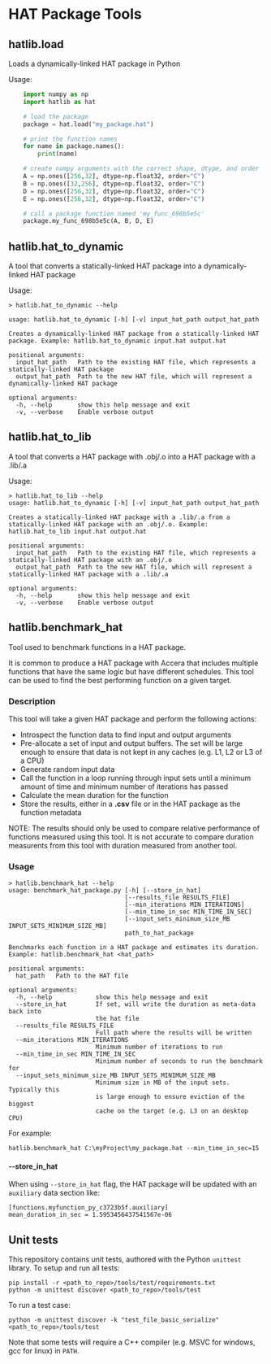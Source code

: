 # HAT Package Tools

## hatlib.load
Loads a dynamically-linked HAT package in Python

Usage:

```python
    import numpy as np
    import hatlib as hat

    # load the package
    package = hat.load("my_package.hat")

    # print the function names
    for name in package.names():
        print(name)

    # create numpy arguments with the correct shape, dtype, and order
    A = np.ones([256,32], dtype=np.float32, order="C")
    B = np.ones([32,256], dtype=np.float32, order="C")
    D = np.ones([256,32], dtype=np.float32, order="C")
    E = np.ones([256,32], dtype=np.float32, order="C")

    # call a package function named 'my_func_698b5e5c'
    package.my_func_698b5e5c(A, B, D, E)
```


## hatlib.hat_to_dynamic
A tool that converts a statically-linked HAT package into a dynamically-linked HAT package

Usage:

```shell
> hatlib.hat_to_dynamic --help

usage: hatlib.hat_to_dynamic [-h] [-v] input_hat_path output_hat_path

Creates a dynamically-linked HAT package from a statically-linked HAT package. Example: hatlib.hat_to_dynamic input.hat output.hat

positional arguments:
  input_hat_path   Path to the existing HAT file, which represents a statically-linked HAT package
  output_hat_path  Path to the new HAT file, which will represent a dynamically-linked HAT package

optional arguments:
  -h, --help       show this help message and exit
  -v, --verbose    Enable verbose output
```

## hatlib.hat_to_lib
A tool that converts a HAT package with .obj/.o into a HAT package with a .lib/.a

Usage:

```shell
> hatlib.hat_to_lib --help
usage: hatlib.hat_to_dynamic [-h] [-v] input_hat_path output_hat_path

Creates a statically-linked HAT package with a .lib/.a from a statically-linked HAT package with an .obj/.o. Example: hatlib.hat_to_lib input.hat output.hat

positional arguments:
  input_hat_path   Path to the existing HAT file, which represents a statically-linked HAT package with an .obj/.o
  output_hat_path  Path to the new HAT file, which will represent a statically-linked HAT package with a .lib/.a

optional arguments:
  -h, --help       show this help message and exit
  -v, --verbose    Enable verbose output
```

## hatlib.benchmark_hat
Tool used to benchmark functions in a HAT package.

It is common to produce a HAT package with Accera that includes multiple functions that have the same logic but have different schedules. This tool can be used to find the best performing function on a given target.

### Description
This tool will take a given HAT package and perform the following actions:

- Introspect the function data to find input and output arguments
- Pre-allocate a set of input and output buffers. The set will be large enough to ensure that data is not kept in any caches (e.g. L1, L2 or L3 of a CPU)
- Generate random input data
- Call the function in a loop running through input sets until a minimum amount of time and minimum number of iterations has passed
- Calculate the mean duration for the function
- Store the results, either in a __.csv__ file or in the HAT package as the function metadata

NOTE: The results should only be used to compare relative performance of functions measured using this tool. It is not accurate to compare duration measurents from this tool with duration measured from another tool.

### Usage

```shell
> hatlib.benchmark_hat --help
usage: benchmark_hat_package.py [-h] [--store_in_hat]
                                [--results_file RESULTS_FILE]
                                [--min_iterations MIN_ITERATIONS]
                                [--min_time_in_sec MIN_TIME_IN_SEC]
                                [--input_sets_minimum_size_MB INPUT_SETS_MINIMUM_SIZE_MB]
                                path_to_hat_package

Benchmarks each function in a HAT package and estimates its duration. Example: hatlib.benchmark_hat <hat_path>

positional arguments:
  hat_path   Path to the HAT file

optional arguments:
  -h, --help            show this help message and exit
  --store_in_hat        If set, will write the duration as meta-data back into
                        the hat file
  --results_file RESULTS_FILE
                        Full path where the results will be written
  --min_iterations MIN_ITERATIONS
                        Minimum number of iterations to run
  --min_time_in_sec MIN_TIME_IN_SEC
                        Minimum number of seconds to run the benchmark for
  --input_sets_minimum_size_MB INPUT_SETS_MINIMUM_SIZE_MB
                        Minimum size in MB of the input sets. Typically this
                        is large enough to ensure eviction of the biggest
                        cache on the target (e.g. L3 on an desktop CPU)
```

For example:
```shell
hatlib.benchmark_hat C:\myProject\my_package.hat --min_time_in_sec=15
```

#### --store_in_hat

When using `--store_in_hat` flag, the HAT package will be updated with an `auxiliary` data section like:

```
[functions.myfunction_py_c3723b5f.auxiliary]
mean_duration_in_sec = 1.5953456437541567e-06
```


## Unit tests

This repository contains unit tests, authored with the Python `unittest` library. To setup and run all tests:

```shell
pip install -r <path_to_repo>/tools/test/requirements.txt
python -m unittest discover <path_to_repo>/tools/test
```

To run a test case:

```shell
python -m unittest discover -k "test_file_basic_serialize" <path_to_repo>/tools/test
```

Note that some tests will require a C++ compiler (e.g. MSVC for windows, gcc for linux) in `PATH`.